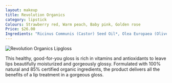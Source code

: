 ```yaml
---
layout: makeup
title: Revolution Organics
category: lipstick
Colours: Strawberry red, Warm peach, Baby pink, Golden rose
Price: $26.00
Ingredients: "Ricinus Communis (Castor) Seed Oil*, Olea Europaea (Olive) Fruit Oil*, Butyrospermum Parkii (Shea Butter)*, Brassica Campestris/Aleurites Fordi Oil Copolymer** (natural shine enhancer), Beeswax*, Oleic/Linoleic/Linolenic Polyglycerides (sunflower oil derived)**, Silica***, Flavor**, Helianthus Annuus (Sunflower) Seed Oil**, Ammonium Glycyrrhizate (licorice root derived)**, Carthamus Tinctorius (Safflower) Oil**, Simmondsia Chinensis (Jojoba) Seed Oil*, Tocopherol (vitamin E)**, Glycine Soja (Soybean) Oil**, Aloe Barbadensis Leaf Extract*. MAY CONTAIN: Mica***, Titanium Dioxide***, Carmine**, Iron Oxides*** (mineral color); * certified organic,* naturally-derived, *** mineral"
---
```


<img src="{{site.baseurl}}/images/lipgloss.jpg" alt="Revolution Organics Lipgloss">

This healthy, good-for-you gloss is rich in vitamins and antioxidants to leave lips beautifully moisturized and gorgeously glossy. Formulated with 100% natural and 85% certified organic ingredients, the product delivers all the benefits of a lip treatment in a gorgeous gloss.